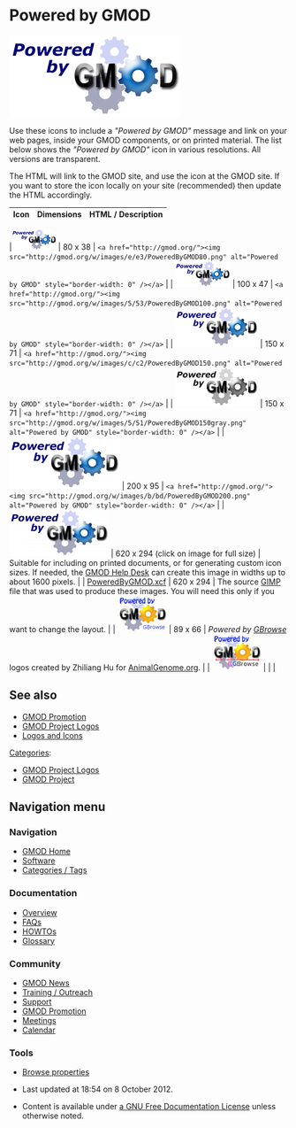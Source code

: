 <span id="top"></span>

# <span dir="auto">Powered by GMOD</span>

<img
src="https://raw.githubusercontent.com/GMOD/gmod.github.io/main/mediawiki/images/thumb/8/84/PoweredByGMOD.png/310px-PoweredByGMOD.png"
srcset="https://raw.githubusercontent.com/GMOD/gmod.github.io/main/mediawiki/images/thumb/8/84/PoweredByGMOD.png/465px-PoweredByGMOD.png 1.5x, https://raw.githubusercontent.com/GMOD/gmod.github.io/main/mediawiki/images/8/84/PoweredByGMOD.png 2x"
width="310" height="147" alt="Powered by GMOD" />

Use these icons to include a _"Powered by GMOD"_ message and link on
your web pages, inside your GMOD components, or on printed material. The
list below shows the _"Powered by GMOD"_ icon in various resolutions.
All versions are transparent.

The HTML will link to the GMOD site, and use the icon at the GMOD site.
If you want to store the icon locally on your site (recommended) then
update the HTML accordingly.

| Icon | Dimensions | HTML / Description |
| ---- | ---------- | ------------------ |

|![PoweredByGMOD80.png](https://raw.githubusercontent.com/GMOD/gmod.github.io/main/mediawiki/images/e/e3/PoweredByGMOD80.png)
| 80 x 38 | `<a href="http://gmod.org/"><img src="http://gmod.org/w/images/e/e3/PoweredByGMOD80.png" alt="Powered by GMOD" style="border-width: 0" /></a>` |
| <img
src="https://raw.githubusercontent.com/GMOD/gmod.github.io/main/mediawiki/images/5/53/PoweredByGMOD100.png" width="100"
height="47" alt="PoweredByGMOD100.png" /> | 100 x 47 | `<a href="http://gmod.org/"><img src="http://gmod.org/w/images/5/53/PoweredByGMOD100.png" alt="Powered by GMOD" style="border-width: 0" /></a>` |
| <img
src="https://raw.githubusercontent.com/GMOD/gmod.github.io/main/mediawiki/images/c/c2/PoweredByGMOD150.png" width="150"
height="71" alt="PoweredByGMOD150.png" /> | 150 x 71 | `<a href="http://gmod.org/"><img src="http://gmod.org/w/images/c/c2/PoweredByGMOD150.png" alt="Powered by GMOD" style="border-width: 0" /></a>` |
| <img
src="https://raw.githubusercontent.com/GMOD/gmod.github.io/main/mediawiki/images/5/51/PoweredByGMOD150gray.png" width="150"
height="71" alt="PoweredByGMOD150gray.png" /> | 150 x 71 | `<a href="http://gmod.org/"><img src="http://gmod.org/w/images/5/51/PoweredByGMOD150gray.png" alt="Powered by GMOD" style="border-width: 0" /></a>` |
| <img
src="https://raw.githubusercontent.com/GMOD/gmod.github.io/main/mediawiki/images/b/bd/PoweredByGMOD200.png" width="200"
height="95" alt="PoweredByGMOD200.png" /> | 200 x 95 | `<a href="http://gmod.org/"><img src="http://gmod.org/w/images/b/bd/PoweredByGMOD200.png" alt="Powered by GMOD" style="border-width: 0" /></a>` |
| <img
src="https://raw.githubusercontent.com/GMOD/gmod.github.io/main/mediawiki/images/thumb/8/84/PoweredByGMOD.png/180px-PoweredByGMOD.png"
srcset="https://raw.githubusercontent.com/GMOD/gmod.github.io/main/mediawiki/images/thumb/8/84/PoweredByGMOD.png/270px-PoweredByGMOD.png 1.5x, https://raw.githubusercontent.com/GMOD/gmod.github.io/main/mediawiki/images/thumb/8/84/PoweredByGMOD.png/360px-PoweredByGMOD.png 2x"
width="180" height="85" alt="PoweredByGMOD.png" /> | 620 x 294 (click on image for full size) | Suitable for including on printed documents, or for generating custom icon sizes. If needed, the [GMOD Help Desk](GMOD_Help_Desk "GMOD Help Desk") can create this image in widths up to about 1600 pixels. |
| <a href="https://raw.githubusercontent.com/GMOD/gmod.github.io/main/mediawiki/images/6/6a/PoweredByGMOD.xcf" class="internal"
title="PoweredByGMOD.xcf">PoweredByGMOD.xcf</a> | 620 x 294 | The source <a href="http://www.gimp.org/" class="external text"
rel="nofollow">GIMP</a> file that was used to produce these images. You will need this only if you want to change the layout. |
| <img
src="https://raw.githubusercontent.com/GMOD/gmod.github.io/main/mediawiki/images/d/d0/PoweredByGBrowseAnimalGenome.jpg"
width="89" height="66" alt="PoweredByGBrowseAnimalGenome.jpg" /> | 89 x 66 | _Powered by [GBrowse](GBrowse.1 "GBrowse")_ logos created by Zhiliang Hu for <a href="http://animalgenome.org" class="external text"
rel="nofollow">AnimalGenome.org</a>. |
| <img
src="https://raw.githubusercontent.com/GMOD/gmod.github.io/main/mediawiki/images/e/e6/PoweredByGBrowseAnimalGenome2.jpg"
width="89" height="66" alt="PoweredByGBrowseAnimalGenome2.jpg" /> | | |

## <span id="See_also" class="mw-headline">See also</span>

- [GMOD Promotion](GMOD_Promotion "GMOD Promotion")
- [GMOD Project
  Logos](Category%253AGMOD_Project_Logos "Category%253AGMOD Project Logos")
- [Logos and Icons](Category%253ALogos_and_Icons "Category%253ALogos and Icons")

[Categories](Special%253ACategories "Special%253ACategories"):

- [GMOD Project
  Logos](Category%253AGMOD_Project_Logos "Category%253AGMOD Project Logos")
- [GMOD Project](Category%253AGMOD_Project "Category%253AGMOD Project")

## Navigation menu

### Navigation

- <span id="n-GMOD-Home">[GMOD Home](Main_Page)</span>
- <span id="n-Software">[Software](GMOD_Components)</span>
- <span id="n-Categories-.2F-Tags">[Categories /
  Tags](Categories)</span>

### Documentation

- <span id="n-Overview">[Overview](Overview)</span>
- <span id="n-FAQs">[FAQs](Category%253AFAQ)</span>
- <span id="n-HOWTOs">[HOWTOs](Category%253AHOWTO)</span>
- <span id="n-Glossary">[Glossary](Glossary)</span>

### Community

- <span id="n-GMOD-News">[GMOD News](GMOD_News)</span>
- <span id="n-Training-.2F-Outreach">[Training /
  Outreach](Training_and_Outreach)</span>
- <span id="n-Support">[Support](Support)</span>
- <span id="n-GMOD-Promotion">[GMOD Promotion](GMOD_Promotion)</span>
- <span id="n-Meetings">[Meetings](Meetings)</span>
- <span id="n-Calendar">[Calendar](Calendar)</span>

### Tools

- <span id="t-smwbrowselink"><a href="Special%253ABrowse/Powered_by_GMOD" rel="smw-browse">Browse
  properties</a></span>

- <span id="footer-info-lastmod">Last updated at 18:54 on 8 October 2012.</span>
<!-- - <span id="footer-info-viewcount">69,777 page views.</span> -->
- <span id="footer-info-copyright">Content is available under
  <a href="http://www.gnu.org/licenses/fdl-1.3.html" class="external"
  rel="nofollow">a GNU Free Documentation License</a> unless otherwise
  noted.</span>

<!-- -->

<!-- -->
